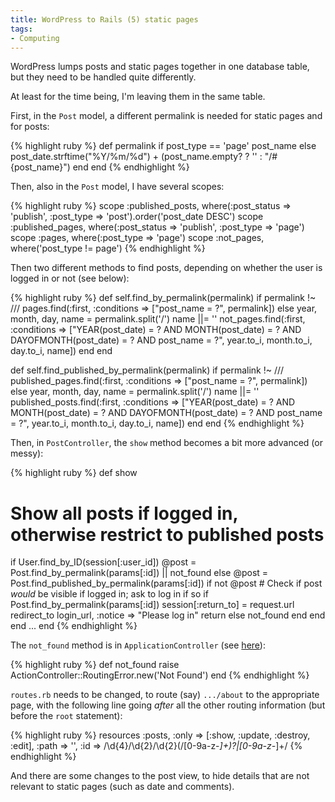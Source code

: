 ```yaml
---
title: WordPress to Rails (5) static pages
tags:
- Computing
---
```

WordPress lumps posts and static pages together in one database table, but they need to be handled quite differently.

At least for the time being, I'm leaving them in the same table.

First, in the <code>Post</code> model, a different permalink is needed for static pages and for posts:

{% highlight ruby %}
def permalink
  if post_type == 'page'
    post_name
  else
    post_date.strftime("%Y/%m/%d") + (post_name.empty? ? '' : "/#{post_name}")
  end
end
{% endhighlight %}

Then, also in the <code>Post</code> model, I have several scopes:

{% highlight ruby %}
scope :published_posts, where(:post_status => 'publish', :post_type => 'post').order('post_date DESC')
scope :published_pages, where(:post_status => 'publish', :post_type => 'page')
scope :pages, where(:post_type => 'page')
scope :not_pages, where('post_type != page')
{% endhighlight %}

Then two different methods to find posts, depending on whether the user is logged in or not (see below):

{% highlight ruby %}
def self.find_by_permalink(permalink)
  if permalink !~ /\//
    pages.find(:first, :conditions => ["post_name = ?", permalink])
  else
    year, month, day, name = permalink.split('/')
    name ||= ''
    not_pages.find(:first, :conditions => ["YEAR(post_date) = ? AND MONTH(post_date) = ? AND DAYOFMONTH(post_date) = ? AND post_name = ?", year.to_i, month.to_i, day.to_i, name])
  end
end

def self.find_published_by_permalink(permalink)
  if permalink !~ /\//
    published_pages.find(:first, :conditions => ["post_name = ?", permalink])
  else
    year, month, day, name = permalink.split('/')
    name ||= ''
    published_posts.find(:first, :conditions => ["YEAR(post_date) = ? AND MONTH(post_date) = ? AND DAYOFMONTH(post_date) = ? AND post_name = ?", year.to_i, month.to_i, day.to_i, name])
  end
end
{% endhighlight %}

Then, in <code>PostController</code>, the <code>show</code> method becomes a bit more advanced (or messy):

{% highlight ruby %}
def show
  # Show all posts if logged in, otherwise restrict to published posts
  if User.find_by_ID(session[:user_id])
    @post = Post.find_by_permalink(params[:id]) || not_found
  else
    @post = Post.find_published_by_permalink(params[:id])
    if not @post
      # Check if post _would_ be visible if logged in; ask to log in if so
      if Post.find_by_permalink(params[:id])
        session[:return_to] = request.url
        redirect_to login_url, :notice => "Please log in"
        return
      else
        not_found
      end
    end
  end
  ...
end
{% endhighlight %}

The <code>not_found</code> method is in <code>ApplicationController</code> (see <a href="http://stackoverflow.com/questions/2385799/how-to-redirect-to-a-404-in-rails/7099193">here</a>):

{% highlight ruby %}
def not_found
  raise ActionController::RoutingError.new('Not Found')
end
{% endhighlight %}

<code>routes.rb</code> needs to be changed, to route (say) <code>.../about</code> to the appropriate page, with the following line going <em>after</em> all the other routing information (but before the <code>root</code> statement):

{% highlight ruby %}
resources :posts, :only => [:show, :update, :destroy, :edit], :path => '', :id => /\d{4}\/\d{2}\/\d{2}(\/[0-9a-z\-_]+)?|[0-9a-z\-_]+/
{% endhighlight %}

And there are some changes to the post view, to hide details that are not relevant to static pages (such as date and comments).

